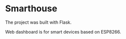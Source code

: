 # Smarthouse

The project was built with Flask.

Web dashboard is for smart devices based on ESP8266.
